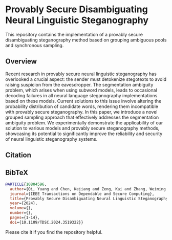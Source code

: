 # Provably Secure Disambiguating Neural Linguistic Steganography

This repository contains the implementation of a provably secure disambiguating steganography method based on grouping ambiguous pools and synchronous sampling.

## Overview
Recent research in provably secure neural linguistic steganography has overlooked a crucial aspect: the sender must detokenize stegotexts to avoid raising suspicion from the eavesdropper. The segmentation ambiguity problem, which arises when using subword models, leads to occasional decoding failures in all neural language steganography implementations based on these models. Current solutions to this issue involve altering the probability distribution of candidate words, rendering them incompatible with provably secure steganography. In this paper, we introduce a novel grouped sampling approach that effectively addresses the segmentation ambiguity problem. We experimentally demonstrate the applicability of our solution to various models and provably secure steganography methods, showcasing its potential to significantly improve the reliability and security of neural linguistic steganography systems.

## Citation

## BibTeX

```bibtex
@ARTICLE{10804596,
  author={Qi, Yuang and Chen, Kejiang and Zeng, Kai and Zhang, Weiming and Yu, Nenghai},
  journal={IEEE Transactions on Dependable and Secure Computing}, 
  title={Provably Secure Disambiguating Neural Linguistic Steganography}, 
  year={2024},
  volume={},
  number={},
  pages={1-14},
  doi={10.1109/TDSC.2024.3519322}}
```

Please cite it if you find the repository helpful.

